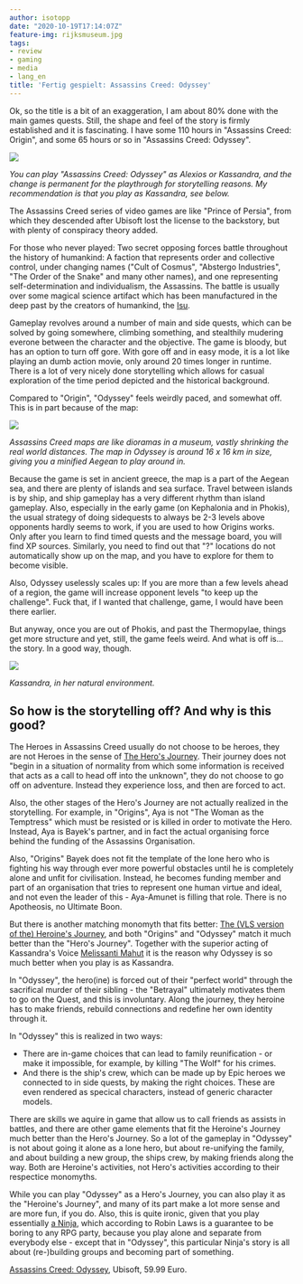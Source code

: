 ```yaml
---
author: isotopp
date: "2020-10-19T17:14:07Z"
feature-img: rijksmuseum.jpg
tags:
- review
- gaming
- media
- lang_en
title: 'Fertig gespielt: Assassins Creed: Odyssey'
---
```

Ok, so the title is a bit of an exaggeration, I am about 80% done with the main games quests. Still, the shape and feel of the story is firmly established and it is fascinating. I have some 110 hours in "Assassins Creed: Origin", and some 65 hours or so in "Assassins Creed: Odyssey".

![](https://blog.koehntopp.info/uploads/2020/10/aco-alexios-kassandra.jpg)

*You can play "Assassins Creed: Odyssey" as Alexios or Kassandra, and the change is permanent for the playthrough for storytelling reasons. My recommendation is that you play as Kassandra, see below.*

The Assassins Creed series of video games are like "Prince of Persia", from which they descended after Ubisoft lost the license to the backstory, but with plenty of conspiracy theory added.

For those who never played: Two secret opposing forces battle throughout the history of humankind: A faction that represents order and collective control, under changing names ("Cult of Cosmus", "Abstergo Industries", "The Order of the Snake" and many other names), and one representing self-determination and individualism, the Assassins. The battle is usually over some magical science artifact which has been manufactured in the deep past by the creators of humankind, the [Isu](https://assassinscreed.fandom.com/wiki/Isu).

Gameplay revolves around a number of main and side quests, which can be solved by going somewhere, climbing something, and stealthily mudering everone between the character and the objective. The game is bloody, but has an option to turn off gore. With gore off and in easy mode, it is a lot like playing an dumb action movie, only around 20 times longer in runtime. There is a lot of very nicely done storytelling which allows for casual exploration of the time period depicted and the historical background.

Compared to "Origin", "Odyssey" feels weirdly paced, and somewhat off. This is in part because of the map:

![](https://blog.koehntopp.info/uploads/2020/10/aco-map.jpg)

*Assassins Creed maps are like dioramas in a museum, vastly shrinking the real world distances. The map in Odyssey is around 16 x 16 km in size, giving you a minified Aegean to play around in.*

Because the game is set in ancient greece, the map is a part of the Aegean sea, and there are plenty of islands and sea surface. Travel between islands is by ship, and ship gameplay has a very different rhythm than island gameplay. Also, especially in the early game (on Kephalonia and in Phokis), the usual strategy of doing sidequests to always be 2-3 levels above opponents hardly seems to work, if you are used to how Origins works. Only after you learn to find timed quests and the message board, you will find XP sources. Similarly, you need to find out that "?" locations do not automatically show up on the map, and you have to explore for them to become visible.

Also, Odyssey uselessly scales up: If you are more than a few levels ahead of a region, the game will increase opponent levels "to keep up the challenge". Fuck that, if I wanted that challenge, game, I would have been there earlier.

But anyway, once you are out of Phokis, and past the Thermopylae, things get more structure and yet, still, the game feels weird. And what is off is... the story. In a good way, though.

![](https://blog.koehntopp.info/uploads/2020/10/aco-kassandra-beach.jpg)

*Kassandra, in her natural environment.*

## So how is the storytelling off? And why is this good?

The Heroes in Assassins Creed usually do not choose to be heroes, they are not Heroes in the sense of [The Hero's Journey](https://en.wikipedia.org/wiki/Hero%27s_journey). Their journey does not "begin in a situation of normality from which some information is received that acts as a call to head off into the unknown", they do not choose to go off on adventure. Instead they experience loss, and then are forced to act.

Also, the other stages of the Hero's Journey are not actually realized in the storytelling. For example, in "Origins", Aya is not "The Woman as the Temptress" which must be resisted or is killed in order to motivate the Hero. Instead, Aya is Bayek's  partner, and in fact the actual organising force behind the funding of the Assassins Organisation.

Also, "Origins" Bayek does not fit the template of the lone hero who is fighting his way through ever more powerful obstacles until he is completely alone and unfit for civilisation. Instead, he becomes funding member and part of an organisation that tries to represent one human virtue and ideal, and not even the leader of this - Aya-Amunet is filling that role. There is no Apotheosis, no Ultimate Boon.

But there is another matching monomyth that fits better: [The (VLS version of the) Heroine's Journey](https://en.wikipedia.org/wiki/Heroine%27s_journey#Victoria_Lynn_Schmidt's_version_of_the_heroine's_journey), and both "Origins" and "Odyssey" match it much better than the "Hero's Journey". Together with the superior acting of Kassandra's Voice [Melissanti Mahut](https://primagames.com/feature/assassins-creed-odyssey-voice-actors-and-cast) it is the reason why Odyssey is so much better when you play is as Kassandra.

In "Odyssey", the hero(ine) is forced out of their "perfect world" through the sacrifical murder of their sibling - the "Betrayal" ultimately motivates them to go on the Quest, and this is involuntary. Along the journey, they heroine has to make friends, rebuild connections and redefine her own identity through it.

In "Odyssey" this is realized in two ways:

- There are in-game choices that can lead to family reunification - or make it impossible, for example, by killing "The Wolf" for his crimes.
- And there is the ship's crew, which can be made up by Epic heroes we connected to in side quests, by making the right choices. These are even rendered as specical characters, instead of generic character models.

There are skills we aquire in game that allow us to call friends as assists in battles, and there are other game elements that fit the Heroine's Journey much better than the Hero's Journey. So a lot of the gameplay in "Odyssey" is not about going it alone as a lone hero, but about re-unifying the family, and about building a new group, the ships crew, by making friends along the way. Both are Heroine's activities, not Hero's activities according to their respectice monomyths.

While you can play "Odyssey" as a Hero's Journey, you can also play it as the "Heroine's Journey", and many of its part make a lot more sense and are more fun, if you do. Also, this is quite ironic, given that you play essentially [a Ninja](http://www.sjgames.com/robinslaws/), which according to Robin Laws is a guarantee to be boring to any RPG party, because you play alone and separate from everybody else - except that in "Odyssey", this particular Ninja's story is all about (re-)building groups and becoming part of something.

[Assassins Creed: Odyssey](https://store.steampowered.com/app/812140/Assassins_Creed_Odyssey/), Ubisoft, 59.99 Euro.
